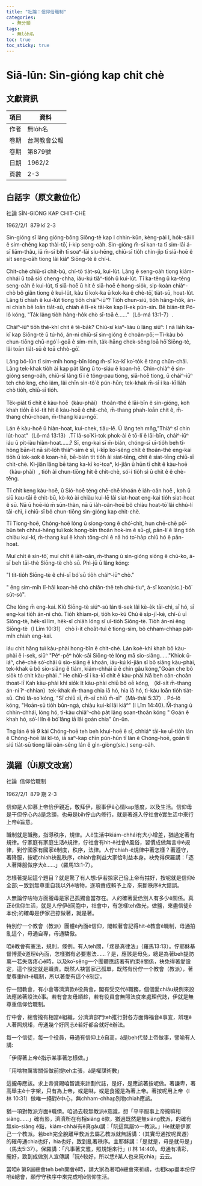 ```yaml
---
title: "社論：信仰佮職制"
categories:
  - 無分類
tags:
  - 無lo̍h名
toc: true
toc_sticky: true
---
```


# Siā-lūn: Sìn-gióng kap chit chè

## 文獻資訊

| 項目 | 資料 |
|---|---|
| 作者 | 無lo̍h名 |
| 卷期 | 台灣教會公報 |
| 卷期 | 第879號 |
| 日期 | 1962/2 |
| 頁數 | 2-3 |

## 白話字（原文數位化）

社論 SÌN-GIÓNG KAP CHIT-CHÈ

1962/2/1  879 kî 2-3

Sìn-gióng sī lâng gióng-bōng Siōng-tè kap I chhin-kūn, kèng-pài I, ho̍k-sāi I ê sim-chêng kap thài-tō͘, í-ki̍p seng-oa̍h. Sìn-gióng m̄-sī kan-ta tī sim-lāi á-sī liām-thâu, iā m̄-sī bih tī soaⁿ-lāi siu-hēng, chiū-sī tio̍h chìn-ji̍p tī siā-hoē ê si̍t seng-oa̍h tiong lâi kiâⁿ Siōng-tè ê chí-ì.

Chit-chè chiū-sī chit-bū, chí-tō tia̍t-sū, kui-lu̍t. Lâng ê seng-oa̍h tiong kiám-chhái ū toā sió cheng-chha, iáu-kú tiāⁿ-tio̍h ū kui-lu̍t. Tī ka-têng ū ka-têng seng-oa̍h ê kui-lu̍t, tī siā-hoē ū hit ê siā-hoē ê hong-sio̍k, si̍p-koàn chiâⁿ-chò bô giân tiong ê kui-lu̍t, kàu tī kok-ka ū kok-ka ê chè-tō͘, tia̍t-sū, hoat-lu̍t. Lâng tī chiah ê kui-lu̍t tiong tio̍h cháiⁿ-iūⁿ? Tio̍h chun-siú, tio̍h hâng-ho̍k, án-ni chiah bē loān tia̍t-sū, chiah ē lī-ek tāi-ke kap lī-ek pún-sin. Bē bián-tit Pó-lô kóng, "Ta̍k lâng tio̍h hâng-ho̍k chò sī-toā ê......"（Lô-má 13:1-7）.

Cháiⁿ-iūⁿ tio̍h thê-khí chit ê tê-ba̍k? Chiū-sī kiaⁿ-liáu ū lâng siūⁿ: I nā lia̍h ka-kī kap Siōng-tè ū tú-hó, án-ni chiū-sī sìn-gióng ê choân-pō͘;－Tì-kàu bô chun-tiōng chū-ngó͘ í-goā ê sím-mi̍h, ta̍k-hāng chek-sêng loā hō͘ Siōng-tè, lâi toān tia̍t-sū ê toā chhò-gō͘.

Lâng bô-lūn tī sím-mi̍h hong-bīn lóng m̄-sī ka-kī ko͘-to̍k ē tàng chûn-chāi. Lâng tek-khak tio̍h ài kap pa̍t lâng ū to-siáu ê koan-hē. Chin-chiàⁿ ê sìn-gióng seng-oa̍h, chiū-sī lâng tī i ê tông-pau tiong, siā-hoē tiong, ū cháiⁿ-iūⁿ teh chò kng, chò iâm, lâi chīn sìn-tô͘ ê pún-hūn; tek-khak m̄-sī i ka-kī lia̍h chò tio̍h, chiū-sī tio̍h.

Te̍k-pia̍t tī chi̍t ê kàu-hoē（kàu-phài） thoân-thé ê lāi-bīn ê sìn-gióng, koh khah tio̍h ē kì-tit hit ê kàu-hoē ê chit-chè, m̄-thang phah-loān chit ê, m̄-thang chū-choan, m̄-thang kiau-ngō͘.

Lán ê kàu-hoē ū hiàn-hoat, kui-chek, tiâu-lē. Ū lâng teh mn̄g,"Thiàⁿ sī chin lu̍t-hoat"（Lô-má 13:13）.Tī Iâ-so͘ Ki-tok phok-ài ê tō-lí ê lāi-bīn, cháiⁿ-iūⁿ iáu ū pit-iàu hiàn-hoat......? Sī, eng-kai sī m̄-bián, chóng-sī uī-tio̍h beh tî-hông bān-it nā sit-lo̍h thiàⁿ-sim ê sî, í-ki̍p ko͘-sêng chi̍t ê thoân-thé eng-kai tio̍h ū iok-sok ê koan-hē, bē-bián tit tio̍h ài siat-tēng, chit ê siat-tēng chiū-sī chit-chè. Kì-jiân lâng bē tàng ka-kī ko͘-toaⁿ, kì-jiân ū hūn tī chi̍t ê kàu-hoē（kàu-phài）, tio̍h ài chun-tiōng hit ê chit-chè, só͘-í tio̍h sì ū chit ê ê chè-tēng.

Tī chi̍t keng kàu-hoē, ū Sió-hoē téng chē-chē khoán ê ia̍h-oân hoē , koh ū siū kau-tāi ê chit-bū, kò-kò ài chiàu kui-lē lâi siat-hoat eng-kai tio̍h siat-hoat ê sū. Nā ū hoē-iú m̄ sūn-thàn, nā ū ia̍h-oân-hoē bô chiàu hoat-tō͘ lâi chhú-lí tāi-chì, i chiū-sī bô chun-tiōng sìn-gióng kap chit-chè.

Tī Tiong-hoē, Chóng-hoē lóng ū siong-tong ê chó͘-chit, hun chē-chē pō͘-bûn teh chhui-hêng tuì kok hong-bīn thoân hok-im ê sū-gî, pān-lí ê lâng tio̍h chiàu kui-kí, m̄-thang kuí ê khah tông-chì ê nā hó to͘-ha̍p chiū hó ê pān-hoat.

Muí chi̍t ê sìn-tô͘, muí chi̍t ê ia̍h-oân, m̄-thang ū sìn-gióng siōng ê chū-ko, á-sī beh tāi-thè Siōng-tè chò sū. Phì-jū ū lâng kóng:

"I tit-tio̍h Siōng-tè ê chí-sī bó͘ sū tio̍h cháiⁿ-iūⁿ chò."

" ēng sím-mi̍h lī-hāi koan-hē chò chiân-thê teh chú-tiuⁿ, á-sī koan(sic.)-bô͘ su̍t-sò͘".

Che lóng m̄ eng-kai. Kiû Siōng-tè siúⁿ-sù lán tì-sek lâi kè-e̍k tāi-chì, sī hó, sī eng-kai tio̍h án-ni chò. Tio̍h khiam-pi, tio̍h ko-kú Chú ê si̍p-jī-kè, chí-ū uī Siōng-tè, he̍k-sī lim, he̍k-sī chia̍h lóng sī uī-tio̍h Siōng-tè. Tio̍h án-ni ēng Siōng-tè（I Lîm 10:31） chò î-it choa̍t-tuì ê tiong-sim, bô chham-chhap pa̍t-mi̍h chiah eng-kai.

iáu chi̍t hāng tuì kàu-phài hong-bīn ê chit-chè. Lán koè-khì khah bô kàu-phài ê ì-sek, siūⁿ "Pêⁿ-pêⁿ ho̍k-sāi Siōng-tè lóng mā sio-siâng......"Khiok ū-iáⁿ, chē-chē só͘-chāi ū sio-siâng ê khoán, iáu-kú kì-jiân sī bô siâng kàu-phài, tek-khak ū bô sio-siâng ê tiám, kiám-chhái ū ê chin gâu kóng,"Goán che bô sio̍k tó chi̍t kàu-phài ." He chiū-sī i ka-kī chi̍t ê kàu-phài.Nā beh oân-choân thoat-lī Kah kàu-phài khì sio̍k It kàu-phài chiū bô oē kóng, （kî-si̍t m̄-thang án-ni īⁿ-chhian）tek-khak m̄-thang chia iā hó, hia iā hó, tì-kàu loān tio̍h tia̍t-sū. Chú Iâ-so͘ kóng, "Sī chiū sī, m̄-sī chiū m̄-sī"（Má-thài 5:37）. Pó-lô kóng, "Hoān-sū tio̍h bûn-ngá, chiàu kui-kí lâi kiâⁿ" (I Lîm 14:40). M̄-thang ū chhin-chhái, lóng hó, tì-kàu chiâⁿ-chò pa̍t lâng soan-thoân kóng " Goán ê khah hó, só͘-í lín ê bó͘ lâng iā lâi goán chia" ûn-ûn.

Tng lán ê tē 9 kài Chóng-hoē teh beh khui-hoē ê sî, chhiáⁿ tāi-ke uī-tio̍h lán ê Chóng-hoē lâi kî-tó, iā saⁿ-kap chīn pún-hūn tī lán ê Chóng-hoē, goān tī siú tia̍t-sū tiong lâi oân-sêng lán ê gìn-giòng(sic.) seng-oa̍h.

## 漢羅（Ùi原文改寫）

社論  信仰佮職制

1962/2/1  879 期 2-3

信仰是人仰慕上帝佮伊親近，敬拜伊，服事伊ê心情kap態度，以及生活。信仰毋是干但佇心內á是念頭，也毋是bih佇山內修行，就是著進入佇社會ê實生活中來行上帝ê旨意。

職制就是職務，指導秩序，規律。人ê生活中kiám-chhái有大小增差，猶過定著有規律。佇家庭有家庭生活ê規律，佇社會有hit-ê社會ê風俗，習慣成做無言中ê規律，到佇國家有國家ê制度，秩序，法律。人佇chiah-ê規律中著怎樣？著遵守，著降服，按呢chiah袂亂秩序，chiah會利益大家佮利益本身。袂免得保羅講：「逐人著降服做序大ê......」（羅馬13:1-7）。

怎樣著提起這个題目？就是驚了有人想:伊若掠家己佮上帝有拄好，按呢就是信仰ê全部;－致到無尊重自我以外ê啥物，逐項責成賴予上帝，來斷秩序ê大錯誤。

人無論佇啥物方面攏毋是家己孤獨會當存在。人的確著愛佮別人有多少ê關係。真正ê信仰生活，就是人佇伊ê同胞中，社會中，有怎樣teh做光，做鹽，來盡信徒ê本份;的確毋是伊家己掠做著，就是著。

特別佇一个教會（教派）團體ê內面ê信仰，閣較著會記得hit-ê教會ê職制，毋通拍亂這个，毋通自專，毋通驕傲。

咱ê教會有憲法，規則，條例。有人teh問，「疼是真律法」（羅馬13:13）。佇耶穌基督博愛ê道理ê內面，怎樣猶有必要憲法......？是，應該是毋免，總是為著beh提防萬一若失落疼心ê時，以及ko͘-sêng一个團體應該著有約束ê關係，袂免得著愛設定，這个設定就是職責。既然人袂當家己孤單，既然有份佇一个教會（教派），著愛尊重hit-ê職制，所以著愛有這个ê制定。

佇一間教會，有小會等濟濟款ê役員會，閣有受交代ê職務，個個愛chiāu規例來設法應該著設法ê事。若有會友毋順趁，若有役員會無照法度來處理代誌，伊就是無尊重信仰佮職制。

佇中會，總會攏有相當ê組織，分濟濟部門teh推行對各方面傳福音ê事宜，辨理ê人著照規矩，毋通幾个好同志ê若好都合就好ê辦法。

每一个信徒，每一个役員，毋通有信仰上ê自高，á是beh代替上帝做事，譬喻有人講:

「伊得著上帝ê指示某事著怎樣做。」

「用啥物厲害關係做前提teh主張，á是權謀術數」

這攏毋應該。求上帝賞賜咱智識來計劃代誌，是好，是應該著按呢做。著謙卑，著高舉主ê十字架，只有為上帝，或是啉，或是食攏是為著上帝。著按呢用上帝（I 林 10:31）做唯一絕對ê中心，無chham-chhap別物chiah應該。

猶一項對教派方面ê職債。咱過去較無教派ê意識，想「平平服事上帝攏嘛相siâng......」確有影，濟濟所在有相siâng ê款，猶過既然是無siâng教派，的確有無sio-siâng ê點，kiám-chhái有ê真gâu講：「阮這無屬tó一教派。」He就是伊家己一个教派。若beh完全脫離甲教派去屬乙教派就無話講：（其實毋通按呢異遷）的確毋通chia也好，hia也好，致到亂著秩序。主耶穌講：「是就是，毋是就毋是」（馬太5:37）。保羅講：「凡事著文雅，照規矩來行」(I 林 14:40)。毋通有凊彩，攏好，致到成做別人宣傳講「阮ê較好，所以恁ê某人也來阮chia」云云。

當咱ê 第9屆總會teh beh開會ê時，請大家為著咱ê總會來祈禱，也相kap盡本份佇咱ê總會，願佇守秩序中來完成咱ê信仰生活。

